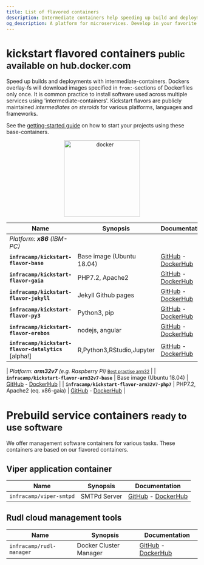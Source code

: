 ```yaml
---
title: List of flavored containers
description: Intermediate containers help speeding up build and deployment times. Kickstart flavors are intermediate containers on steroids.
og_description: A platform for microservices. Develop in your favorite language, platform, framework. Python, Node.Js, PHP, Jekyll on PC, Mac, Windows or ARM. We have intermediate containers ready to start right now.
---
```


<script type="application/ld+json">
{
  "@context": "https://schema.org",
  "@type": "BreadcrumbList",
  "itemListElement": [{
    "@type": "ListItem",
    "position": 1,
    "name": "Infracamp.org",
    "item": "https://infracamp.org/"
  },
  {
      "@type": "ListItem",
      "position": 2,
      "name": "Docker container",
      "item": "https://infracamp.org/container/"
    }]
}
</script>

# kickstart flavored containers <small>public available on hub.docker.com</small>

<div class="row">
<div class="col-7" markdown="1">

Speed up builds and deployments with intermediate-containers. Dockers overlay-fs will
download images specified in `from:`-sections of Dockerfiles only once. It is common practice to install software used across multiple
services using 'intermediate-containers'. Kickstart flavors are publicly maintained *intermediates on steroids* for various
platforms, languages and frameworks.

See the [getting-started guide](/getting-started) on how to start your projects using these base-containers.

</div>
<div class="col-5" style="text-align: center" markdown="1">

<img src="logo-docker.png" alt="docker" style="height:200px">

</div>
</div>



| Name                                  | Synopsis                  | Documentation                                    |
|---------------------------------------|---------------------------|--------------------------------------------------|
| *Platform: **x86** (IBM-PC)*  |
| **`infracamp/kickstart-flavor-base`**     | Base image (Ubuntu 18.04) | [GitHub](https://github.com/infracamp/kickstart-flavor-base) - [DockerHub](https://hub.docker.com/r/infracamp/kickstart-flavor-base/) |
| **`infracamp/kickstart-flavor-gaia`**     | PHP7.2, Apache2           | [GitHub](https://github.com/infracamp/kickstart-flavor-gaia) - [DockerHub](https://hub.docker.com/r/infracamp/kickstart-flavor-gaia/) |
| **`infracamp/kickstart-flavor-jekyll`**   | Jekyll Github pages       | [GitHub](https://github.com/infracamp/kickstart-flavor-jekyll) - [DockerHub](https://hub.docker.com/r/infracamp/kickstart-flavor-jekyll/) |
| **`infracamp/kickstart-flavor-py3`**      | Python3, pip              | [GitHub](https://github.com/infracamp/kickstart-flavor-py3) - [DockerHub](https://hub.docker.com/r/infracamp/kickstart-flavor-py3/) |
| **`infracamp/kickstart-flavor-erebos`**   | nodejs, angular           | [GitHub](https://github.com/infracamp/kickstart-flavor-erebos) - [DockerHub](https://hub.docker.com/r/infracamp/kickstart-flavor-erebos/) |
| **`infracamp/kickstart-flavor-datalytics`** [alpha!]  | R,Python3,RStudio,Jupyter | [GitHub](https://github.com/infracamp/kickstart-flavor-datalytics) - [DockerHub](https://hub.docker.com/r/infracamp/kickstart-flavor-datalytics/) |

| *Platform: **arm32v7** (e.g. Raspberry Pi)*  <small>[Best practise arm32](arm32-tipps)  </small>    |
| **`infracamp/kickstart-flavor-arm32v7-base`**     | Base image (Ubuntu 18.04) | [GitHub](https://github.com/infracamp/kickstart-flavor-arm32v7-base) - [DockerHub](https://hub.docker.com/r/infracamp/kickstart-flavor-arm32v7-base/) |
| **`infracamp/kickstart-flavor-arm32v7-php7`**     | PHP7.2, Apache2 (eq. x86-gaia) | [GitHub](https://github.com/infracamp/kickstart-flavor-arm32v7-php7) - [DockerHub](https://hub.docker.com/r/infracamp/kickstart-flavor-arm32v7-php7/) |


# Prebuild service containers <small>ready to use software</small>

We offer management software containers for various tasks. These containers
are based on our flavored containers.

## Viper application container

| Name                                  | Synopsis                  | Documentation                                    |
|---------------------------------------|---------------------------|--------------------------------------------------|
| `infracamp/viper-smtpd`               | SMTPd Server              | [GitHub](https://github.com/infracamp/viper-smtpd) - [DockerHub](https://hub.docker.com/r/infracamp/viper-smtpd/) |


## Rudl cloud management tools

| Name                                  | Synopsis                  | Documentation                                    |
|---------------------------------------|---------------------------|--------------------------------------------------|
| `infracamp/rudl-manager`              | Docker Cluster Manager    | [GitHub](https://github.com/infracamp/rudl-manager) - [DockerHub](https://hub.docker.com/r/infracamp/rudl-manager/) |



